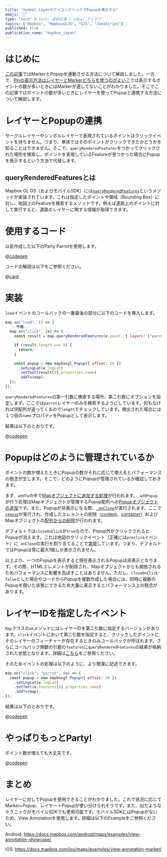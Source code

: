 ```yaml
---
title: "Symbol LayerのアイコンクリックでPopupを表示する"
emoji: "💬"
type: "tech" # tech: 技術記事 / idea: アイデア
topics: ["Mapbox", "MapboxGLJS", "GIS", "JavaScript"]
published: true
publication_name: "mapbox_japan"
---
```


# はじめに

[この記事](TBD)ではMarkerとPopupを連動させる方法について解説しました。一方で、[Pinの表示方法はレイヤーとMarkerどちらを使うのがよい？](https://zenn.dev/mapbox_japan/articles/b05d528a9b27f6)では表示するポイントの数が多いときにはMarkerが適してないことがわかりました。そこでこの記事ではポイントの数が多いときにレイヤーを使ってPopupと連携する方法について解説します。

# レイヤーとPopupの連携

サークルレイヤーやシンボルレイヤーで表現されているポイントはクリックイベントを持ちません。つまり、単体ではそのポイントがクリックできたかどうかを知ることはできません。そこで、`queryRenderedFeatures`をつかってクリックされた場所を検索し、ポイントを表現しているFeatureが見つかった場合にPopupを表示するという方法で代替します。

## queryRenderedFeaturesとは

Mapbox GL GS（およびモバイルSDK）には[`queryRenderedFeatures`](https://docs.mapbox.com/mapbox-gl-js/api/map/#map#queryrenderedfeatures)というメソッドが実装されています。これは指定したポイントや領域（Bounding Box）に対し、地図上のFeatureを検索するメソッドです。例えば道路上のポイントに対して実行すると、道路のレイヤーに関する情報が取得できます。


# 使用するコード

以前作成した以下のParty Parrotを使用します。

@[codepen](https://codepen.io/OttyLab/pen/QWZPJMj)

コードの解説は以下をご参照ください。

@[card](https://zenn.dev/mapbox_japan/articles/e8702cb8d3ec0e)


# 実装

`load`イベントのコールバックの一番最後の部分に以下のコードを挿入します。

```JavaScript
map.on("load", () => {
  ...中略...
  map.on("click", (e) => {
    const result = map.queryRenderedFeatures(e.point, { layers: ["parrot"] });

    if (result.length === 0) {
      return;
    }

    const popup = new mapboxgl.Popup({ offset: 20 })
      .setLngLat(e.lngLat)
      .setText(result[0].properties.name)
      .addTo(map);
  });
});
```

`queryRenderedFeatures`の第一引数に検索する場所、第二引数にオプションを指定します。ここでは`parrot`レイヤーのみを検索するようにしています。何もなければ空配列が返ってくるので`length`でチェックしています。検出された場合には１つ目の`name`プロパティをPopupとして表示します。

結果は以下のとおりです。

@[codepen](https://codepen.io/OttyLab/pen/mdzNNKg)


# Popupはどのように管理されているか

ポイントの数が増えたときにPopupの数がそれに応じて増えるとパフォーマンスの懸念が生じます。そこで、どのようにPopupが管理されているか確認しておきます。

まず、`addTo`の中で[Mapオブジェクトに追加する処理](https://github.com/mapbox/mapbox-gl-js/blob/v2.15.0/src/ui/popup.js#L158)が行われます。`_addPopup`が行う処理はMapオブジェクトが管理するPopup配列への[Popupオブジェクトの追加](https://github.com/mapbox/mapbox-gl-js/blob/v2.15.0/src/ui/map.js#L2984)です。また、Popupが非表示になる際、[`_onClsoe`](https://github.com/mapbox/mapbox-gl-js/blob/v2.15.0/src/ui/popup.js#L672)が実行されます。ここで[`remove`](https://github.com/mapbox/mapbox-gl-js/blob/v2.15.0/src/ui/popup.js#L215)が実行され、作成したエレメントの削除（[content](https://github.com/mapbox/mapbox-gl-js/blob/v2.15.0/src/ui/popup.js#L217)、[container](https://github.com/mapbox/mapbox-gl-js/blob/v2.15.0/src/ui/popup.js#L221)）およびMapオブジェクトの[配列からの削除](https://github.com/mapbox/mapbox-gl-js/blob/v2.15.0/src/ui/popup.js#L246)が行われます。

デフォルトでは`closeOnClick`が`true`なので、Popup外がクリックされるとPopupが消えます。これは地図のクリックイベント（正確には`preclick`イベント）に`_onClose`の実行を割り当てることで[実現](https://github.com/mapbox/mapbox-gl-js/blob/v2.15.0/src/ui/popup.js#L145-L148)しています。つまり、デフォルトではPopupは常に最大1個しか表示されません。

以上より、一つのPopupを表示すると現在表示されるPopupは非表示となります。その際、HTMLエレメントが削除され、Mapオブジェクトからも開放されるためパフォーマンスに影響を及ぼすことはありません。ただし、`closeOnClick: false`とした場合やコードからPopupを複数作成した場合には、同時に複数のPopupを開いた状態にできるため大量に表示するとパフォーマンス上の懸念があります。


# レイヤーIDを指定したイベント

`Map`クラスの`on`メソッドにはレイヤーIDを第二引数に指定するバージョンがあります。`click`イベントにおいて第二引数を指定すると、クリックしたポイントにそのレイヤーのフィーチャーが存在するときのみコールバックが呼ばれます。さらにコールバック関数の引数の`features`に`queryRenderedFeatures`の結果が格納された状態となります。詳細は[こちら](https://docs.mapbox.com/mapbox-gl-js/api/map/#map.event:click)をご参照ください。

そのためイベントの処理は以下のように、より簡潔に記述できます。

```JavaScript
map.on("click", "parrot", (e) => {
  const popup = new mapboxgl.Popup({ offset: 20 })
    .setLngLat(e.lngLat)
    .setText(e.features[0].properties.name)
    .addTo(map);
});
```

結果は以下のとおりです。

@[codepen](https://codepen.io/OttyLab/pen/jOQrQPJ)


# やっぱりもっとParty!

ポイント数が増えても大丈夫です。

@[codepen](https://codepen.io/OttyLab/pen/oNQvNGB)


# まとめ

レイヤーに対してPopupを使用できることがわかりました。これで状況に応じてMarker+Popup、レイヤー＋Popupが使い分けられそうです。また、似たようなテクニックがモバイルSDKでも使用可能です。モバイルSDKにはPopupがないため、View Annotationを使用します。詳細は以下のExampleをご参照ください。

Android:
https://docs.mapbox.com/android/maps/examples/view-annotation-showcase/

iOS:
https://docs.mapbox.com/ios/maps/examples/view-annotation-marker/
